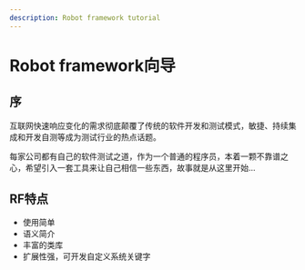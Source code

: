 ```yaml
---
description: Robot framework tutorial
---
```


# Robot framework向导

## 序

互联网快速响应变化的需求彻底颠覆了传统的软件开发和测试模式，敏捷、持续集成和开发自测等成为测试行业的热点话题。

每家公司都有自己的软件测试之道，作为一个普通的程序员，本着一颗不靠谱之心，希望引入一套工具来让自己相信一些东西，故事就是从这里开始...

## RF特点

* 使用简单
* 语义简介
* 丰富的类库
* 扩展性强，可开发自定义系统关键字

